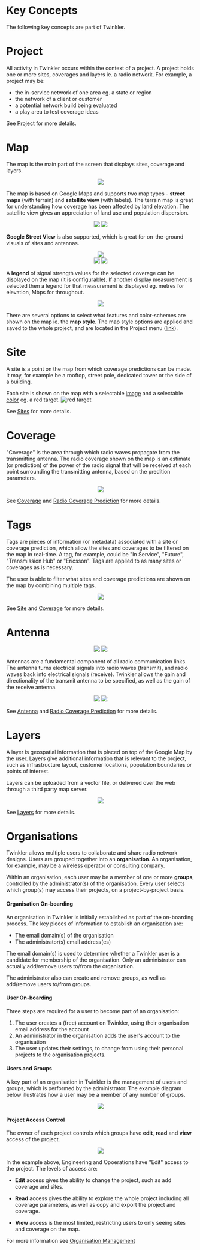 # 
# Key Concepts

The following key concepts are part of Twinkler.

# Project

All activity in Twinkler occurs within the context of a project.  A project holds one or more sites, coverages and layers ie. a radio network. For example, a project may be:

* the in-service network of one area eg. a state or region
* the network of a client or customer
* a potential network build being evaluated
* a play area to test coverage ideas

See [Project](/map-menu?id=sites) for more details.

# Map

The map is the main part of the screen that displays sites, coverage and layers. 

<div style="text-align:center"><img src="_media/map_types.png" /></div>

The map is based on Google Maps and supports two map types - **street maps** (with terrain) and **satellite view** (with labels). The terrain map is great for understanding how coverage has been affected by land elevation. The satellite view gives an appreciation of land use and population dispersion.

<div style="text-align:center"><img src="_media/terrain_example.png"/>&nbsp;<img src="_media/satellite_example.png" /></div>

**Google Street View** is also supported, which is great for on-the-ground visuals of sites and antennas.

<div style="text-align:center"><img src="_media/streetview_man.png"/></div>

<div style="text-align:center"><img src="_media/streetview_selection.png"/>&nbsp;<img src="_media/streetview_example_01.png" /></div>

A **legend** of signal strength values for the selected coverage can be displayed on the map (it is configurable). If another display measurement is selected then a legend for that measurement is displayed eg. metres for elevation, Mbps for throughout.

<div style="text-align:center"><img src="_media/legend_dbm.png" /></div>

There are several options to select what features and color-schemes are shown on the map ie. the **map style**. The map style options are applied and saved to the whole project, and are located in the Project menu ([link](map-menu.md?id=map-style)).

# Site

A site is a point on the map from which coverage predictions can be made. It may, for example be a rooftop, street pole, dedicated tower or the side of a building.

Each site is shown on the map with a selectable [image](/parameters?id=IMAGES) and a selectable [color](/parameters?id=COLORS) eg. a red target. ![red target](_media/red_target.png)

See [Sites](/map-menu?id=sites) for more details.

# Coverage

"Coverage" is the area through which radio waves propagate from the transmitting antenna. The radio coverage shown on the map is an estimate (or prediction) of the power of the radio signal that will be received at each point surrounding the transmitting antenna, based on the predition parameters.

<div style="text-align:center"><img src="_media/coverage_example.png"/></div>

See [Coverage](/map-menu?id=coverage) and [Radio Coverage Prediction](radio-prediction.md?id=radio-coverage-prediction) for more details.

# Tags

Tags are pieces of information (or metadata) associated with a site or coverage prediction, which allow the sites and coverages to be filtered on the map in real-time. A tag, for example, could be "In Service", "Future", "Transmission Hub" or "Ericsson". Tags are applied to as many sites or coverages as is necessary.

The user is able to filter what sites and coverage predictions are shown on the map by combining multiple tags. 

<div style="text-align:center"><img src="_media/tag_example.png" /></div>

See [Site](/map-menu?id=site) and [Coverage](/map-menu?id=coverage) for more details.

# Antenna

<div style="text-align:center"><img src="_media/antenna_ceiling.png"/>&nbsp;<img src="_media/antenna_patch.png"/></div>

Antennas are a fundamental component of all radio communication links. The antenna turns electrical signals into radio waves (transmit), and radio waves back into electrical signals (receive). Twinkler allows the gain and directionality of the transmit antenna to be specified, as well as the gain of the receive antenna.  

<div style="text-align:center"><img src="_media/antenna_panel.png"/>&nbsp;<img src="_media/antenna_tower.png"/></div>

See [Antenna](/main-menu?id=antenna) and [Radio Coverage Prediction](radio-prediction?id=radio-coverage-prediction) for more details.

# Layers

A layer is geospatial information that is placed on top of the Google Map by the user. Layers give additional information that is relevant to the project, such as infrastructure layout, customer locations, population boundaries or points of interest.

Layers can be uploaded from a vector file, or delivered over the web through a third party map server.

<div style="text-align:center"><img src="_media/layers_example.png"/></div>

See [Layers](/map-menu?id=layers) for more details.

# Organisations

Twinkler allows multiple users to collaborate and share radio network designs. Users are grouped together into an **organisation**. An organisation, for example, may be a wireless operator or consulting company.

Within an organisation, each user may be a member of one or more **groups**, controlled by the administrator(s) of the organisation. Every user selects which group(s) may access their projects, on a project-by-project basis. 

#### Organisation On-boarding

An organisation in Twinkler is initially established as part of the on-boarding process. The key pieces of information to establish an organisation are:

* The email domain(s) of the organisation
* The administrator(s) email address(es)

The email domain(s) is used to determine whether a Twinkler user is a candidate for membership of the organisation. Only an administrator can actually add/remove users to/from the organisation. 

The administrator also can create and remove groups, as well as add/remove users to/from groups.

#### User On-boarding

Three steps are required for a user to become part of an organisation:

1. The user creates a (free) account on Twinkler, using their organisation email address for the account
2. An administrator in the organisation adds the user's account to the organisation
3. The user updates their settings, to change from using their personal projects to the organisation projects.  

#### Users and Groups 

A key part of an organisation in Twinkler is the management of users and groups, which is performed by the administrator. The example diagram below illustrates how a user may be a member of any number of groups.

<div style="text-align:center"><img src="_media/organisation.png" /></div>

#### Project Access Control

The owner of each project controls which groups have **edit**, **read** and **view** access of the project.

<div style="text-align:center"><img src="_media/access_control.png" /></div>

In the example above, Engineering and Opoerations have "Edit" access to the project. The levels of access are:

* **Edit** access gives the ability to change the project, such as add coverage and sites.

* **Read** access gives the ability to explore the whole project including all coverage parameters, as well as copy and export the project and coverage.

* **View** access is the most limited, restricting users to only seeing sites and coverage on the map.

For more information see [Organisation Management](main-menu?id=organisation-management)
